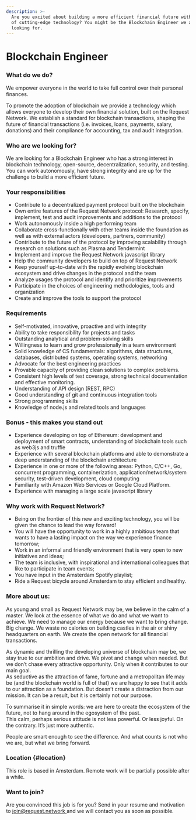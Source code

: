 ```yaml
---
description: >-
  Are you excited about building a more efficient financial future with the use
  of cutting-edge technology? You might be the Blockchain Engineer we are
  looking for.
---
```


# Blockchain Engineer

### What do we do?

We empower everyone in the world to take full control over their personal finances.

To promote the adoption of blockchain we provide a technology which allows everyone to develop their own financial solution, built on the Request Network. We establish a standard for blockchain transactions, shaping the future of financial transactions \(i.e. invoices, loans, payments, salary, donations\) and their compliance for accounting, tax and audit integration.

### Who are we looking for?

We are looking for a Blockchain Engineer who has a strong interest in blockchain technology, open-source, decentralization, security, and testing. You can work autonomously, have strong integrity and are up for the challenge to build a more efficient future.

### Your responsibilities

* Contribute to a decentralized payment protocol built on the blockchain
* Own entire features of the Request Network protocol: Research, specify, implement, test and audit improvements and additions to the protocol
* Work autonomously inside a high performing team
* Collaborate cross-functionally with other teams inside the foundation as well as with external actors \(developers, partners, community\)
* Contribute to the future of the protocol by improving scalability through research on solutions such as Plasma and Tendermint
* Implement and improve the Request Network javascript library
* Help the community developers to build on top of Request Network
* Keep yourself up-to-date with the rapidly evolving blockchain ecosystem and drive changes in the protocol and the team
* Analyze usages the protocol and identify and prioritize improvements
* Participate in the choices of engineering methodologies, tools and organization
* Create and improve the tools to support the protocol

### Requirements

* Self-motivated, innovative, proactive and with integrity
* Ability to take responsibility for projects and tasks
* Outstanding analytical and problem-solving skills
* Willingness to learn and grow professionally in a team environment
* Solid knowledge of CS fundamentals: algorithms, data structures, databases, distributed systems, operating systems, networking
* Advocate for the best engineering practices
* Provable capacity of providing clean solutions to complex problems.
* Consistent high levels of test coverage, strong technical documentation and effective monitoring.
* Understanding of API design \(REST, RPC\)
* Good understanding of git and continuous integration tools
* Strong programming skills
* Knowledge of node.js and related tools and languages

### Bonus - this makes you stand out

* Experience developing on top of Ethereum: development and deployment of smart contracts, understanding of blockchain tools such as web3js and truffle
* Experience with several blockchain platforms and able to demonstrate a deep understanding of the blockchain architecture
* Experience in one or more of the following areas: Python, C/C++, Go, concurrent programming, containerization, application/network/system security, test-driven development, cloud computing
* Familiarity with Amazon Web Services or Google Cloud Platform.
* Experience with managing a large scale javascript library

### Why work with Request Network?

* Being on the frontier of this new and exciting technology, you will be given the chance to lead the way forward!
* You will have the opportunity to work in a highly ambitious team that wants to have a lasting impact on the way we experience finance tomorrow;
* Work in an informal and friendly environment that is very open to new initiatives and ideas;
* The team is inclusive, with inspirational and international colleagues that like to participate in team events;
* You have input in the Amsterdam Spotify playlist;
* Ride a Request bicycle around Amsterdam to stay efficient and healthy.

### **More about us:**

As young and small as Request Network may be, we believe in the calm of a master. We look at the essence of what we do and what we want to achieve. We need to manage our energy because we want to bring change. Big change. We waste no calories on building castles in the air or shiny headquarters on earth. We create the open network for all financial transactions.

As dynamic and thrilling the developing universe of blockchain may be, we stay true to our ambition and drive. We pivot and change when needed. But we don’t chase every attractive opportunity. Only when it contributes to our main goal.  
As seductive as the attraction of fame, fortune and a metropolitan life may be \(and the blockchain world is full of that\) we are happy to see that it adds to our attraction as a foundation. But doesn’t create a distraction from our mission. It can be a result, but it is certainly not our purpose.

To summarise it in simple words: we are here to create the ecosystem of the future, not to hang around in the egosystem of the past.  
This calm, perhaps serious attitude is not less powerful. Or less joyful. On the contrary. It’s just more authentic.  
  
People are smart enough to see the difference. And what counts is not who we are, but what we bring forward.

### Location {#location}

This role is based in Amsterdam. Remote work will be partially possible after a while.

### Want to join?

Are you convinced this job is for you? Send in your resume and motivation to [join@request.network ](mailto:join@request.network)and we will contact you as soon as possible.


